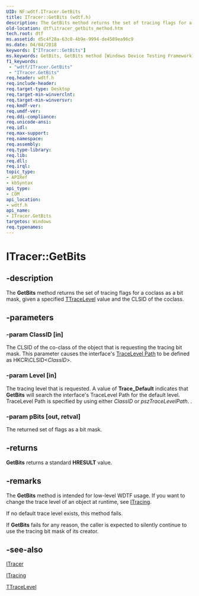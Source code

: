 ```yaml
---
UID: NF:wdtf.ITracer.GetBits
title: ITracer::GetBits (wdtf.h)
description: The GetBits method returns the set of tracing flags for a coclass as a bit mask, given a specified TTraceLevel value and the CLSID of the coclass.
old-location: dtf\itracer_getbits_method.htm
tech.root: dtf
ms.assetid: d5c4f28a-63c0-4b9e-9994-de4589ea96c9
ms.date: 04/04/2018
keywords: ["ITracer::GetBits"]
ms.keywords: GetBits, GetBits method [Windows Device Testing Framework], GetBits method [Windows Device Testing Framework],ITracer interface, ITracer interface [Windows Device Testing Framework],GetBits method, ITracer.GetBits, ITracer::GetBits, ITracer_80af4d1b-1fed-4775-83c6-4b7bee53b4a0.xml, dtf.itracer_getbits_method, wdtf/ITracer::GetBits
f1_keywords:
 - "wdtf/ITracer.GetBits"
 - "ITracer.GetBits"
req.header: wdtf.h
req.include-header: 
req.target-type: Desktop
req.target-min-winverclnt: 
req.target-min-winversvr: 
req.kmdf-ver: 
req.umdf-ver: 
req.ddi-compliance: 
req.unicode-ansi: 
req.idl: 
req.max-support: 
req.namespace: 
req.assembly: 
req.type-library: 
req.lib: 
req.dll: 
req.irql: 
topic_type:
- APIRef
- kbSyntax
api_type:
- COM
api_location:
- wdtf.h
api_name:
- ITracer.GetBits
targetos: Windows
req.typenames: 
---
```


# ITracer::GetBits


## -description


The <b>GetBits</b> method returns the set of tracing flags for a coclass as a bit mask, given a specified <a href="https://docs.microsoft.com/windows-hardware/drivers/ddi/index">TTraceLevel</a> value and the CLSID of the coclass.


## -parameters




### -param ClassID [in]

The CLSID of the co-class of the object that is requesting the tracing bit mask. This parameter causes the interface's <a href="https://docs.microsoft.com/windows-hardware/drivers/ddi/index">TraceLevel Path</a> to be defined as HKCR\CLSID\<<i>ClassID</i>>.


### -param Level [in]

The tracing level that is requested. A value of <b>Trace_Default</b> indicates that <b>GetBits</b> will search the interface's TraceLevel Path for the default level. TraceLevel Path is specified by using either <i>ClassID</i> or <i>pszTraceLevelPath</i>. .


### -param pBits [out, retval]

The returned set of flags as a bit mask.


## -returns



<b>GetBits</b> returns a standard <b>HRESULT</b> value.




## -remarks



The <b>GetBits</b> method is intended for low-level WDTF usage. If you want to change the trace level of an object at runtime, see <a href="https://docs.microsoft.com/windows-hardware/drivers/ddi/index">ITracing</a>.

If no default trace level exists, this method fails.

If <b>GetBits</b> fails for any reason, the caller is expected to silently continue to use the tracing bit mask of its creator.




## -see-also




<a href="https://docs.microsoft.com/windows-hardware/drivers/ddi/index">ITracer</a>



<a href="https://docs.microsoft.com/windows-hardware/drivers/ddi/index">ITracing</a>



<a href="https://docs.microsoft.com/windows-hardware/drivers/ddi/index">TTraceLevel</a>
 

 

